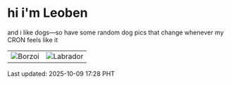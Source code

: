 # hi i'm Leoben

and i like dogs—so have some random dog pics that change whenever my CRON feels like it

|  |  |
|--------|----------|
| ![Borzoi](https://random-dog-vercel.vercel.app/api/random-borzoi?v=1760002092) | ![Labrador](https://random-dog-vercel.vercel.app/api/random-labrador?v=1760002092) |

Last updated: 2025-10-09 17:28 PHT
